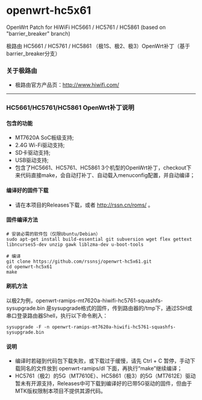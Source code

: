 openwrt-hc5x61
==============

OpenWrt Patch for HiWiFi HC5661 / HC5761 / HC5861 (based on "barrier_breaker" branch)

极路由 HC5661 / HC5761 / HC5861 （极1S、极2、极3）OpenWrt补丁（基于barrier_breaker分支）

### 关于极路由
* 极路由官方产品页：http://www.hiwifi.com/

-------

### HC5661/HC5761/HC5861 OpenWrt补丁说明

#### 包含的功能
* MT7620A SoC板级支持;
* 2.4G Wi-Fi驱动支持;
* SD卡驱动支持;
* USB驱动支持;
* 包含了HC5661、HC5761、HC5861 3个机型的OpenWrt补丁，checkout下来代码直接make，会自动打补丁、自动载入menuconfig配置，并自动编译；

#### 编译好的固件下载
* 请在本项目的Releases下载，或者 http://rssn.cn/roms/ 。

#### 固件编译方法

    # 安装必需的软件包（仅限Ubuntu/Debian）
    sudo apt-get install build-essential git subversion wget flex gettext libncurses5-dev unzip gawk liblzma-dev u-boot-tools
      
    # 编译
    git clone https://github.com/rssnsj/openwrt-hc5x61.git
    cd openwrt-hc5x61
    make

#### 刷机方法
  以极2为例，openwrt-ramips-mt7620a-hiwifi-hc5761-squashfs-sysupgrade.bin 是sysupgrade格式的固件，传到路由器的/tmp下，通过SSH或串口登录路由器Shell，执行以下命令刷入：

    sysupgrade -F -n openwrt-ramips-mt7620a-hiwifi-hc5761-squashfs-sysupgrade.bin

#### 说明
* 编译时若碰到代码包下载失败，或下载过于缓慢，请先 Ctrl + C 暂停，手动下载同名的文件放到 openwrt-ramips/dl 下面，再执行“make”继续编译；
* HC5761（极2）的5G（MT7610E）、HC5861（极3）的5G（MT7612E）驱动暂未有开源支持，Releases中可下载到编译好的已带5G驱动的固件，但由于MTK版权限制本项目不提供其源代码。

